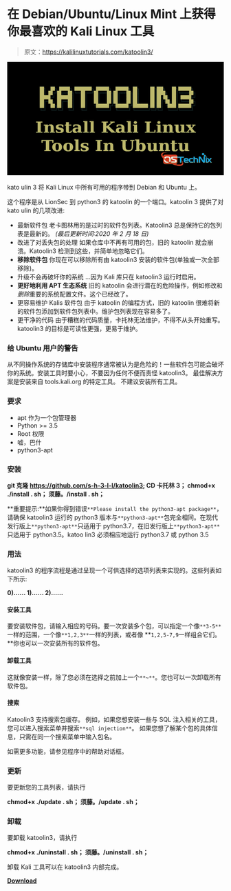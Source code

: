 # 在 Debian/Ubuntu/Linux Mint 上获得你最喜欢的 Kali Linux 工具

> 原文：<https://kalilinuxtutorials.com/katoolin3/>

[![](img/f4506fe2c39738aa6a65d739674f17db.png)](https://blogger.googleusercontent.com/img/b/R29vZ2xl/AVvXsEjQ67VWuR00bxhp5spJ9gdXMhK4Sij0vaEte8tkdWoyEGwJGokS8SGGnU9x6lsws4CbvE7SnvSXeSOMojARBRLoKCVOIMqopjC8Jdn3Yq0AIK1C4nfQJQtNkJjneydhJyRLGZjGG-7F64QDFDECY3Qs0-p3nmGwuK-yUo-1v7aFUYoc4_ylT7_MatyI/s728/Install-Kali-Linux-Tools-Using-Katoolin3-In-Ubuntu-1.png)

kato ulin 3 将 Kali Linux 中所有可用的程序带到 Debian 和 Ubuntu 上。

这个程序是从 LionSec 到 python3 的 katoolin 的一个端口。katoolin 3 提供了对 kato ulin 的几项改进:

*   最新软件包
    老卡图林用的是过时的软件包列表。Katoolin3 总是保持它的包列表是最新的。
    *(最后更新时间:2020 年 2 月 18 日)*
*   改进了对丢失包的处理
    如果仓库中不再有可用的包，旧的 katoolin 就会崩溃。Katoolin3 检测到这些，并简单地忽略它们。
*   **移除软件包**
    你现在可以移除所有由 katoolin3 安装的软件包(单独或一次全部移除)。
*   升级不会再破坏你的系统
    …因为 Kali 库只在 katoolin3 运行时启用。
*   **更好地利用 APT 生态系统**
    旧的 katoolin 会进行潜在的危险操作，例如修改和*删除*重要的系统配置文件。这个已经改了。
*   更容易维护 Kalis 软件包
    由于 katoolin 的编程方式，旧的 katoolin 很难将新的软件包添加到软件包列表中。维护包列表现在容易多了。
*   更干净的代码
    由于糟糕的代码质量，卡托林无法维护，不得不从头开始重写。katoolin3 的目标是可读性更强，更易于维护。

### 给 Ubuntu 用户的警告

从不同操作系统的存储库中安装程序通常被认为是危险的！一些软件包可能会破坏你的系统。安装工具时要小心，不要因为任何不便而责怪 katoolin3。
最佳解决方案是安装来自 tools.kali.org 的特定工具。
不建议安装所有工具。

### 要求

*   apt 作为一个包管理器
*   Python >= 3.5
*   Root 权限
*   嘘，巴什
*   python3-apt

### 安装

**git 克隆 https://github.com/s-h-3-l-l/katoolin3;
CD 卡托林 3；
chmod+x ./install . sh；
须藤。/install . sh；**

**重要提示:**如果你得到错误`**Please install the python3-apt package**`，请确保 katoolin3 运行的 python3 版本与`**python3-apt**`包完全相同。在现代发行版上`**python3-apt**`只适用于 python3.7，在旧发行版上`**python3-apt**`只适用于 python3.5。katoo lin3 必须相应地运行 python3.7 或 python 3.5

### 用法

katoolin3 的程序流程是通过呈现一个可供选择的选项列表来实现的。这些列表如下所示:

**0)……
1)……
2)……**

#### 安装工具

要安装软件包，请输入相应的号码。要一次安装多个包，可以指定一个像`**3-5**`一样的范围，一个像`**1,2,3**`一样的列表，或者像 **`1,2,5-7,9`一样组合它们。**你也可以一次安装所有的软件包。

#### 卸载工具

这就像安装一样，除了您必须在选择之前加上一个`**~**`。您也可以一次卸载所有软件包。

#### 搜索

Katoolin3 支持搜索包缓存。
例如，如果您想安装一些与 SQL 注入相关的工具，您可以进入搜索菜单并搜索`**sql injection**`。
如果您想了解某个包的具体信息，只需在同一个搜索菜单中输入包名。

如需更多功能，请参见程序中的帮助对话框。

### 更新

要更新您的工具列表，请执行

**chmod+x ./update . sh；
须藤。/update . sh；**

### 卸载

要卸载 katoolin3，请执行

**chmod+x ./uninstall . sh；
须藤。/uninstall . sh；**

卸载 Kali 工具可以在 katoolin3 内部完成。

[**Download**](https://github.com/s-h-3-l-l/katoolin3#installing-tools)
